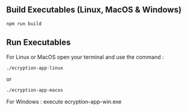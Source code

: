 ## Build Executables (Linux, MacOS & Windows)

```bash
npm run build
```

## Run Executables

For Linux or MacOS open your terminal and use the command :

```bash
./ecryption-app-linux
```

or 

```bash
./ecryption-app-macos
```

For Windows : execute ecryption-app-win.exe